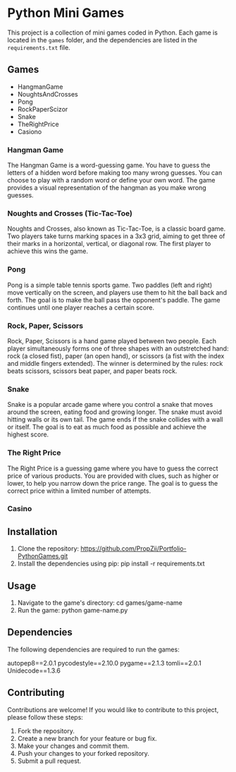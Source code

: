 # Python Mini Games

This project is a collection of mini games coded in Python. Each game is located in the `games` folder, and the dependencies are listed in the `requirements.txt` file.

## Games

- HangmanGame
- NoughtsAndCrosses
- Pong
- RockPaperScizor
- Snake
- TheRightPrice
- Casiono

### Hangman Game

The Hangman Game is a word-guessing game. You have to guess the letters of a hidden word before making too many wrong guesses. You can choose to play with a random word or define your own word. The game provides a visual representation of the hangman as you make wrong guesses.

### Noughts and Crosses (Tic-Tac-Toe)

Noughts and Crosses, also known as Tic-Tac-Toe, is a classic board game. Two players take turns marking spaces in a 3x3 grid, aiming to get three of their marks in a horizontal, vertical, or diagonal row. The first player to achieve this wins the game.

### Pong

Pong is a simple table tennis sports game. Two paddles (left and right) move vertically on the screen, and players use them to hit the ball back and forth. The goal is to make the ball pass the opponent's paddle. The game continues until one player reaches a certain score.

### Rock, Paper, Scissors

Rock, Paper, Scissors is a hand game played between two people. Each player simultaneously forms one of three shapes with an outstretched hand: rock (a closed fist), paper (an open hand), or scissors (a fist with the index and middle fingers extended). The winner is determined by the rules: rock beats scissors, scissors beat paper, and paper beats rock.

### Snake

Snake is a popular arcade game where you control a snake that moves around the screen, eating food and growing longer. The snake must avoid hitting walls or its own tail. The game ends if the snake collides with a wall or itself. The goal is to eat as much food as possible and achieve the highest score.

### The Right Price

The Right Price is a guessing game where you have to guess the correct price of various products. You are provided with clues, such as higher or lower, to help you narrow down the price range. The goal is to guess the correct price within a limited number of attempts.

### Casino

## Installation

1. Clone the repository: https://github.com/PropZii/Portfolio-PythonGames.git
2. Install the dependencies using pip: pip install -r requirements.txt

## Usage

1. Navigate to the game's directory: cd games/game-name
2. Run the game: python game-name.py

## Dependencies
The following dependencies are required to run the games:

autopep8==2.0.1
pycodestyle==2.10.0
pygame==2.1.3
tomli==2.0.1
Unidecode==1.3.6

## Contributing
Contributions are welcome! If you would like to contribute to this project, please follow these steps:

1. Fork the repository.
2. Create a new branch for your feature or bug fix.
3. Make your changes and commit them.
4. Push your changes to your forked repository.
5. Submit a pull request.


